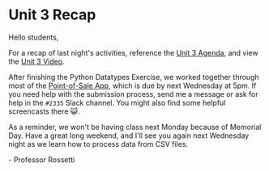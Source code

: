 # Unit 3 Recap

Hello students,

For a recap of last night's activities, reference the [Unit 3 Agenda](https://github.com/prof-rossetti/nyu-info-2335-201805/blob/master/units/unit-3/agenda.md), and view the [Unit 3 Video](http://nyustern.mediasite.com/Mediasite/Play/fdc008f03b594348aea8d49ae7a80b8f1d).

After finishing the Python Datatypes Exercise, we worked together through most of the [Point-of-Sale App](https://github.com/prof-rossetti/nyu-info-2335-201805/blob/master/projects/point-of-sale-app/project.md), which is due by next Wednesday at 5pm. If you need help with the submission process, send me a message or ask for help in the `#2335` Slack channel. You might also find some helpful screencasts there :smiley_cat:.

As a reminder, we won't be having class next Monday because of Memorial Day. Have a great long weekend, and I'll see you again next Wednesday night as we learn how to process data from CSV files.

\- Professor Rossetti
